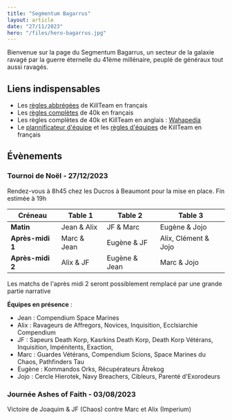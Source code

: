 ```yaml
---
title: "Segmentum Bagarrus"
layout: article
date: "27/11/2023"
hero: "/files/hero-bagarrus.jpg"
---
```


Bienvenue sur la page du Segmentum Bagarrus, un secteur de la galaxie ravagé par la guerre éternelle du 41ème millénaire, peuplé de généraux tout aussi ravagés.

## Liens indispensables
- Les [règles abbrégées](/files/kt-lite.pdf) de KillTeam en français
- Les [règles complètes](/files/40k-core.pdf) de 40k en français
- Les règles complètes de 40k et KillTeam en anglais : [Wahapedia](https://wahapedia.ru/)
- Le [plannificateur d'équipe](https://www.killteambuilder.com/fr) et les [règles d'équipes](https://www.killteambuilder.com/fr/killteam/view) de KillTeam en français

## Évènements
### Tournoi de Noël - 27/12/2023

Rendez-vous à 8h45 chez les Ducros à Beaumont pour la mise en place. Fin estimée à 19h

| Créneau            | Table 1        | Table 2          | Table 3         |
|--------------------|----------------|------------------|-----------------|
|   **Matin**        |   Jean & Alix  |   JF & Marc      |   Eugène & Jojo |
|   **Après-midi 1** |   Marc & Jean  |   Eugène & JF    |   Alix, Clément & Jojo   |
|   **Après-midi 2** |   Alix & JF    |   Eugène & Jean  |   Marc & Jojo   |

Les matchs de l'après midi 2 seront possiblement remplacé par une grande partie narrative

**Équipes en présence** :
- Jean : Compendium Space Marines
- Alix : Ravageurs de Affregors, Novices, Inquisition, Ecclsiarchie Compendium
- JF : Sapeurs Death Korp, Kasrkins Death Korp, Death Korp Vétérans, Inquisition, Impénitents, Exaction, 
- Marc : Guardes Vétérans, Compendium Scions, Space Marines du Chaos, Pathfinders Tau
- Eugène : Kommandos Orks, Récupérateurs Âtrekog
- Jojo : Cercle Hierotek, Navy Breachers, Cibleurs, Parenté d'Exorodeurs


### Journée Ashes of Faith - 03/08/2023
Victoire de Joaquim & JF (Chaos) contre Marc et Alix (Imperium)
